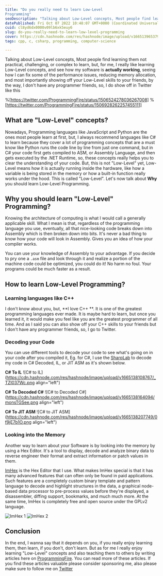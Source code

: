 ```yaml
---
title: "Do you really need to learn Low-Level
Programming"
seoDescription: "Talking about Low-Level concepts, Most people find learning them not practical, challenging, or complex to learn, but, for me, I really like Low-Level..."
datePublished: Fri Oct 07 2022 10:48:07 GMT+0000 (Coordinated Universal Time)
cuid: cl8yd6dx0000v09lb6xk5euy6
slug: do-you-really-need-to-learn-low-level-programming
cover: https://cdn.hashnode.com/res/hashnode/image/upload/v1665139653799/TrWcrV3Xa.png
tags: cpp, c, csharp, programming, computer-science

---
```


Talking about Low-Level concepts, Most people find learning them not practical, challenging, or complex to learn, but, for me, I really like learning Low-Level concepts, and see how my software is **actually working**, seeing how I can fix some of the performance issues, reducing memory allocation, and most importantly showing off your Low-Level skills to your friends, by the way, I don't have any programmer friends, so, I do show off in Twitter like this

%[https://twitter.com/ProgrammingFire/status/1506524278036267008]
%[https://twitter.com/ProgrammingFire/status/1506928262257455111]

## What are "Low-Level" concepts?
Nowadays, Programming languages like JavaScript and Python are the ones most people learn at first, but, I always recommend languages like C# to learn because they cover a lot of programming concepts that are a must know like Python runs the code line by line from just one command, but in C# your code first gets compiled to ASM, or Assembly Language, and then gets executed by the .NET Runtime, so, these concepts really helps you to clear the understanding of your code. But, this is not "Low-Level" yet, Low-Level means how it is actually running inside the hardware, like how a variable is being stored in the memory or how a built-in function really works under the hood. This is called "Low-Level". Let's now talk about **Why** you should learn Low-Level Programming.

## Why you should learn "Low-Level" Programming?
Knowing the architecture of computing is what I would call a generally applicable skill. What I mean is that, regardless of the programming language you use, eventually, all that nice-looking code breaks down into Assembly which is then broken down into bits. It's never a bad thing to know how your code will look in Assembly. Gives you an idea of how your compiler works.

You can use your knowledge of Assembly to your advantage. If you decide to pry one a `.asm` file and look through it and realize a portion of the machine code could be optimized, you could do it! No harm no foul. Your programs could be much faster as a result.

## How to learn Low-Level Programming?
### Learning languages like C++
I don't know about you, but, **I love C++ **. It is one of the greatest programming languages ever made. It is maybe hard to learn, but once you learned it, it would make you feel like you are the greatest programmer of all time. And as I said you can also show off your C++ skills to your friends but I don't have any programmer friends, so, I go to Twitter.

### Decoding your Code
You can use different tools to decode your code to see what's going on in your code after you compiled it, Eg. for C#, I use the [SharpLab](https://sharplab.io) to decode my code in C# Decoded, IL, or JIT ASM as it's shown below.

**C# To IL**
![C# to IL](https://cdn.hashnode.com/res/hashnode/image/upload/v1665138108767/_TZI037Wc.png align="left")

**C# To Decoded C#**
![C# to Decoded C#](https://cdn.hashnode.com/res/hashnode/image/upload/v1665138164094/monsTGSee.png align="left")

**C# To JIT ASM**
![C# to JIT ASM](https://cdn.hashnode.com/res/hashnode/image/upload/v1665138207749/0f9jE7b1O.png align="left")

### Looking into the Memory
Another way to learn about your Software is by looking into the memory by using a Hex Editor. It's a tool to display, decode and analyze binary data to reverse engineer their format and extract information or patch values in them.

[ImHex](https://imhex.werwolv.net/) is the Hex Editor that I use. What makes ImHex special is that it has many advanced features that can often only be found in paid applications. Such features are a completely custom binary template and pattern language to decode and highlight structures in the data, a graphical node-based data processor to pre-process values before they're displayed, a disassembler, diffing support, bookmarks, and much much more. At the same time, ImHex is completely free and open source under the GPLv2 language.

![ImHex 1](https://imhex.werwolv.net/assets/screenshot1.png)
![ImHex 2](https://imhex.werwolv.net/assets/screenshot2.png)


## Conclusion
In the end, I wanna say that it depends on you, if you really enjoy learning them, then learn, if you don't, don't learn. But as for me I really enjoy learning "Low-Level" concepts and also teaching them to others by writing articles here on [ProgrammingFire](https://programmingfire.com). You can read more of these articles. If you find these articles valuable please consider sponsoring me, also please make sure to follow me on [Twitter](https://programmingfire.com/twitter)